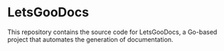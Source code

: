 # LetsGooDocs
This repository contains the source code for LetsGooDocs, a Go-based project that automates the generation of documentation.
